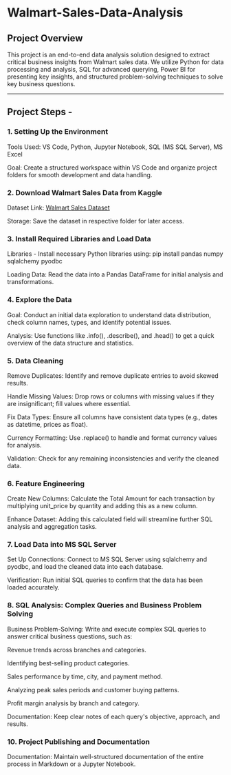 # Walmart-Sales-Data-Analysis

## Project Overview 
This project is an end-to-end data analysis solution designed to extract critical business insights from Walmart sales data. We utilize Python for data processing and analysis, SQL for advanced querying, Power BI for presenting key insights, and structured problem-solving techniques to solve key business questions. 

---------------------------------------------------------------------------------------------------------------------------------------------------------------------------------------------------------------------

## Project Steps - 

### 1. Setting Up the Environment
Tools Used: VS Code, Python, Jupyter Notebook, SQL (MS SQL Server), MS Excel

Goal: Create a structured workspace within VS Code and organize project folders for smooth development and data handling.


### 2. Download Walmart Sales Data from Kaggle
Dataset Link: [Walmart Sales Dataset](https://www.kaggle.com/najir0123/walmart-10k-sales-datasets)

Storage: Save the dataset in respective folder for later access.


### 3. Install Required Libraries and Load Data
Libraries - Install necessary Python libraries using:
pip install pandas numpy sqlalchemy pyodbc

Loading Data: Read the data into a Pandas DataFrame for initial analysis and transformations.


### 4. Explore the Data
Goal: Conduct an initial data exploration to understand data distribution, check column names, types, and identify potential issues.

Analysis: Use functions like .info(), .describe(), and .head() to get a quick overview of the data structure and statistics.


### 5. Data Cleaning
Remove Duplicates: Identify and remove duplicate entries to avoid skewed results.

Handle Missing Values: Drop rows or columns with missing values if they are insignificant; fill values where essential.

Fix Data Types: Ensure all columns have consistent data types (e.g., dates as datetime, prices as float).

Currency Formatting: Use .replace() to handle and format currency values for analysis.

Validation: Check for any remaining inconsistencies and verify the cleaned data.


### 6. Feature Engineering
Create New Columns: Calculate the Total Amount for each transaction by multiplying unit_price by quantity and adding this as a new column.

Enhance Dataset: Adding this calculated field will streamline further SQL analysis and aggregation tasks.


### 7. Load Data into MS SQL Server
Set Up Connections: Connect to MS SQL Server using sqlalchemy and pyodbc, and load the cleaned data into each database.

Verification: Run initial SQL queries to confirm that the data has been loaded accurately.

### 8. SQL Analysis: Complex Queries and Business Problem Solving
Business Problem-Solving: Write and execute complex SQL queries to answer critical business questions, such as:

Revenue trends across branches and categories.

Identifying best-selling product categories.

Sales performance by time, city, and payment method.

Analyzing peak sales periods and customer buying patterns.

Profit margin analysis by branch and category.

Documentation: Keep clear notes of each query's objective, approach, and results.


### 10. Project Publishing and Documentation
Documentation: Maintain well-structured documentation of the entire process in Markdown or a Jupyter Notebook.

